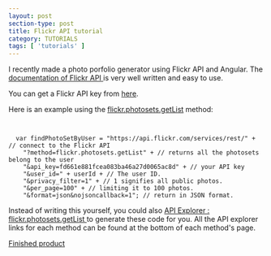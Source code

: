 ```yaml
---
layout: post
section-type: post
title: Flickr API tutorial
category: TUTORIALS
tags: [ 'tutorials' ]
---
```

I recently made a photo porfolio generator using Flickr API and Angular. The <a href = "https://www.flickr.com/services/api/">documentation of Flickr API </a>is very well written and easy to use. 

You can get a Flickr API key from <a href ="https://www.flickr.com/services/apps/create/apply">here</a>.

Here is an example using the <a href="https://www.flickr.com/services/api/flickr.photosets.getList.html"> flickr.photosets.getList</a> method: 
<pre><code>

  var findPhotoSetByUser = "https://api.flickr.com/services/rest/" + // connect to the Flickr API
    "?method=flickr.photosets.getList" + // returns all the photosets belong to the user
    "&api_key=fd661e881fcea083ba46a27d0065ac8d" + // your API key
    "&user_id=" + userId + // The user ID.
    "&privacy_filter=1" + // 1 signifies all public photos.
    "&per_page=100" + // limiting it to 100 photos.
    "&format=json&nojsoncallback=1"; // return in JSON format. 
</code></pre>

Instead of writing this yourself, you could also <a href = "https://www.flickr.com/services/api/explore/flickr.photosets.getList"> API Explorer : flickr.photosets.getList </a>to generate these code for you. All the API explorer links for each method can be found at the bottom of each method's page.


<a href ='http://development.flickr-angular.divshot.io/'>Finished product</a>

